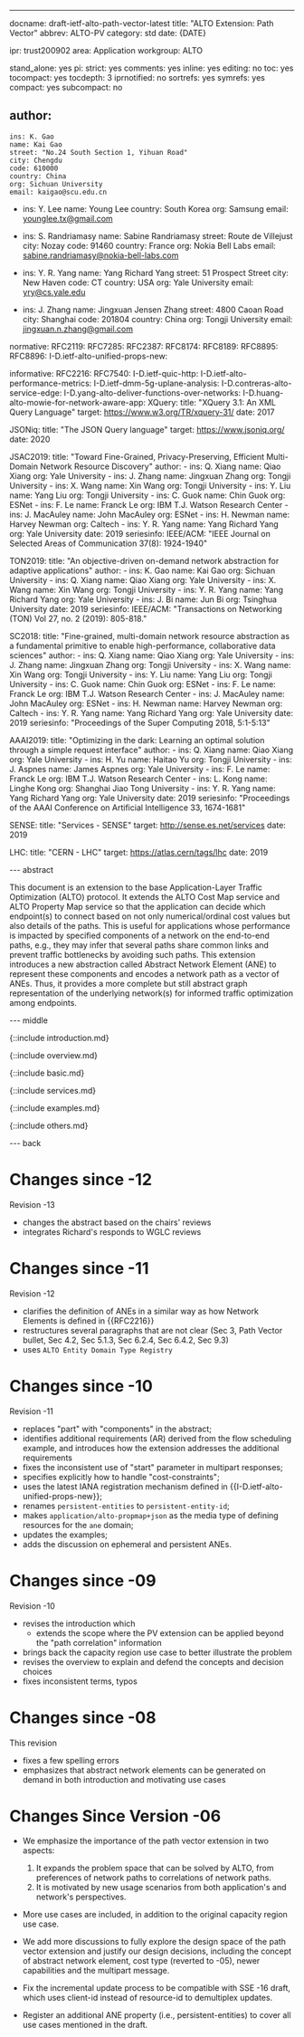 ---
docname: draft-ietf-alto-path-vector-latest
title: "ALTO Extension: Path Vector"
abbrev: ALTO-PV
category: std
date: {DATE}

ipr: trust200902
area: Application
workgroup: ALTO

stand_alone: yes
pi:
  strict: yes
  comments: yes
  inline: yes
  editing: no
  toc: yes
  tocompact: yes
  tocdepth: 3
  iprnotified: no
  sortrefs: yes
  symrefs: yes
  compact: yes
  subcompact: no

author:
  -
    ins: K. Gao
    name: Kai Gao
    street: "No.24 South Section 1, Yihuan Road"
    city: Chengdu
    code: 610000
    country: China
    org: Sichuan University
    email: kaigao@scu.edu.cn
  -
    ins: Y. Lee
    name: Young Lee
    country: South Korea
    org: Samsung
    email: younglee.tx@gmail.com

  -
    ins: S. Randriamasy
    name: Sabine Randriamasy
    street: Route de Villejust
    city: Nozay
    code: 91460
    country: France
    org: Nokia Bell Labs
    email: sabine.randriamasy@nokia-bell-labs.com

  -
    ins:  Y. R. Yang
    name: Yang Richard Yang
    street: 51 Prospect Street
    city: New Haven
    code: CT
    country: USA
    org: Yale University
    email: yry@cs.yale.edu

  -
    ins: J. Zhang
    name: Jingxuan Jensen Zhang
    street: 4800 Caoan Road
    city: Shanghai
    code: 201804
    country: China
    org: Tongji University
    email: jingxuan.n.zhang@gmail.com

normative:
  RFC2119:
  RFC7285:
  RFC2387:
  RFC8174:
  RFC8189:
  RFC8895:
  RFC8896:
  I-D.ietf-alto-unified-props-new:

informative:
  RFC2216:
  RFC7540:
  I-D.ietf-quic-http:
  I-D.ietf-alto-performance-metrics:
  I-D.ietf-dmm-5g-uplane-analysis:
  I-D.contreras-alto-service-edge:
  I-D.yang-alto-deliver-functions-over-networks:
  I-D.huang-alto-mowie-for-network-aware-app:
  XQuery:
    title: "XQuery 3.1: An XML Query Language"
    target: https://www.w3.org/TR/xquery-31/
    date: 2017

  JSONiq:
    title: "The JSON Query language"
    target: https://www.jsoniq.org/
    date: 2020

  JSAC2019:
    title: "Toward Fine-Grained, Privacy-Preserving, Efficient Multi-Domain Network Resource Discovery"
    author:
      -
        ins: Q. Xiang
        name: Qiao Xiang
        org: Yale University
      -
        ins: J. Zhang
        name: Jingxuan Zhang
        org: Tongji University
      -
        ins: X. Wang
        name: Xin Wang
        org: Tongji University
      -
        ins: Y. Liu
        name: Yang Liu
        org: Tongji University
      -
        ins: C. Guok
        name: Chin Guok
        org: ESNet
      -
        ins: F. Le
        name: Franck Le
        org: IBM T.J. Watson Research Center
      -
        ins: J. MacAuley
        name: John MacAuley
        org: ESNet
      -
        ins: H. Newman
        name: Harvey Newman
        org: Caltech
      -
        ins: Y. R. Yang
        name: Yang Richard Yang
        org: Yale University
    date: 2019
    seriesinfo:
      IEEE/ACM: "IEEE Journal on Selected Areas of Communication 37(8): 1924-1940"

  TON2019:
    title: "An objective-driven on-demand network abstraction for adaptive applications"
    author:
      -
        ins: K. Gao
        name: Kai Gao
        org: Sichuan University
      -
        ins: Q. Xiang
        name: Qiao Xiang
        org: Yale University
      -
        ins: X. Wang
        name: Xin Wang
        org: Tongji University
      -
        ins: Y. R. Yang
        name: Yang Richard Yang
        org: Yale University
      -
        ins: J. Bi
        name: Jun Bi
        org: Tsinghua University
    date: 2019
    seriesinfo:
      IEEE/ACM: "Transactions on Networking (TON) Vol 27, no. 2 (2019): 805-818."

  SC2018:
    title: "Fine-grained, multi-domain network resource abstraction as a fundamental primitive to enable high-performance, collaborative data sciences"
    author:
      -
        ins: Q. Xiang
        name: Qiao Xiang
        org: Yale University
      -
        ins: J. Zhang
        name: Jingxuan Zhang
        org: Tongji University
      -
        ins: X. Wang
        name: Xin Wang
        org: Tongji University
      -
        ins: Y. Liu
        name: Yang Liu
        org: Tongji University
      -
        ins: C. Guok
        name: Chin Guok
        org: ESNet
      -
        ins: F. Le
        name: Franck Le
        org: IBM T.J. Watson Research Center
      -
        ins: J. MacAuley
        name: John MacAuley
        org: ESNet
      -
        ins: H. Newman
        name: Harvey Newman
        org: Caltech
      -
        ins: Y. R. Yang
        name: Yang Richard Yang
        org: Yale University
    date: 2019
    seriesinfo:
      "Proceedings of the Super Computing 2018, 5:1-5:13"

  AAAI2019:
    title: "Optimizing in the dark: Learning an optimal solution through a simple request interface"
    author:
      -
        ins: Q. Xiang
        name: Qiao Xiang
        org: Yale University
      -
        ins: H. Yu
        name: Haitao Yu
        org: Tongji University
      -
        ins: J. Aspnes
        name: James Aspnes
        org: Yale University
      -
        ins: F. Le
        name: Franck Le
        org: IBM T.J. Watson Research Center
      -
        ins: L. Kong
        name: Linghe Kong
        org: Shanghai Jiao Tong University
      -
        ins: Y. R. Yang
        name: Yang Richard Yang
        org: Yale University
    date: 2019
    seriesinfo:
      "Proceedings of the AAAI Conference on Artificial Intelligence 33, 1674-1681"

  SENSE:
    title: "Services - SENSE"
    target: http://sense.es.net/services
    date: 2019

  LHC:
    title: "CERN - LHC"
    target: https://atlas.cern/tags/lhc
    date: 2019

--- abstract

This document is an extension to the base Application-Layer Traffic Optimization
(ALTO) protocol. It extends the ALTO Cost Map service and ALTO Property Map
service so that the application can decide which endpoint(s) to connect based on
not only numerical/ordinal cost values but also details of the paths. This is
useful for applications whose performance is impacted by specified components of
a network on the end-to-end paths, e.g., they may infer that several paths share
common links and prevent traffic bottlenecks by avoiding such paths. This
extension introduces a new abstraction called Abstract Network Element (ANE) to
represent these components and encodes a network path as a vector of ANEs. Thus,
it provides a more complete but still abstract graph representation of the
underlying network(s) for informed traffic optimization among endpoints.

--- middle

{::include introduction.md}

{::include overview.md}

{::include basic.md}

{::include services.md}

{::include examples.md}

{::include others.md}

--- back

# Changes since -12

Revision -13

- changes the abstract based on the chairs' reviews
- integrates Richard's responds to WGLC reviews

# Changes since -11

Revision -12

- clarifies the definition of ANEs in a similar way as how Network Elements is
  defined in {{RFC2216}}
- restructures several paragraphs that are not clear (Sec 3, Path Vector bullet, Sec 4.2, Sec 5.1.3, Sec 6.2.4, Sec 6.4.2, Sec 9.3)
- uses `ALTO Entity Domain Type Registry`

# Changes since -10

Revision -11

- replaces "part"  with "components" in the abstract;
- identifies additional requirements (AR) derived from the flow scheduling
  example, and introduces how the extension addresses the additional
  requirements
- fixes the inconsistent use of "start" parameter in multipart responses;
- specifies explicitly how to handle "cost-constraints";
- uses the latest IANA registration mechanism defined in
  {{I-D.ietf-alto-unified-props-new}};
- renames `persistent-entities` to `persistent-entity-id`;
- makes `application/alto-propmap+json` as the media type of defining resources
  for the `ane` domain;
- updates the examples;
- adds the discussion on ephemeral and persistent ANEs.


# Changes since -09

Revision -10

- revises the introduction which
  - extends the scope where the PV extension can be applied beyond the "path
    correlation" information
- brings back the capacity region use case to better illustrate the problem
- revises the overview to explain and defend the concepts and decision choices
- fixes inconsistent terms, typos

# Changes since -08

This revision

- fixes a few spelling errors
- emphasizes that abstract network elements can be generated on demand in both
  introduction and motivating use cases

# Changes Since Version -06 #

- We emphasize the importance of the path vector extension in two aspects:

  1. It expands the problem space that can be solved by ALTO, from preferences
     of network paths to correlations of network paths.
  2. It is motivated by new usage scenarios from both application's and
     network's perspectives.

- More use cases are included, in addition to the original capacity region use
  case.

- We add more discussions to fully explore the design space of the path vector
  extension and justify our design decisions, including the concept of abstract
  network element, cost type (reverted to -05), newer capabilities and the
  multipart message.

- Fix the incremental update process to be compatible with SSE -16 draft, which
  uses client-id instead of resource-id to demultiplex updates.

- Register an additional ANE property (i.e., persistent-entities) to cover all
  use cases mentioned in the draft.
